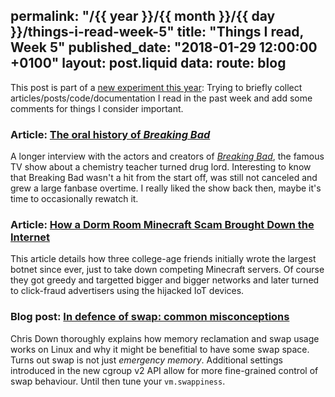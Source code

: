 permalink: "/{{ year }}/{{ month }}/{{ day }}/things-i-read-week-5"
title: "Things I read, Week 5"
published_date: "2018-01-29 12:00:00 +0100"
layout: post.liquid
data:
  route: blog
---

This post is part of a [new experiment this year](/2018/01/08/things-i-read-week-2/index.html):
Trying to briefly collect articles/posts/code/documentation I read in the past week and add some comments for things I consider important.

### Article: [The oral history of _Breaking Bad_](http://www.esquire.com/entertainment/tv/a15063971/breaking-bad-cast-interview/)

A longer interview with the actors and creators of [_Breaking Bad_](http://www.imdb.com/title/tt0903747/), the famous TV show about a chemistry teacher turned drug lord.
Interesting to know that Breaking Bad wasn't a hit from the start off, was still not canceled and grew a large fanbase overtime.
I really liked the show back then, maybe it's time to occasionally rewatch it.

### Article: [How a Dorm Room Minecraft Scam Brought Down the Internet](https://www.wired.com/story/mirai-botnet-minecraft-scam-brought-down-the-internet/)

This article details how three college-age friends initially wrote the largest botnet since ever, just to take down competing Minecraft servers.
Of course they got greedy and targetted bigger and bigger networks and later turned to click-fraud advertisers using the hijacked IoT devices.

### Blog post: [In defence of swap: common misconceptions](https://chrisdown.name/2018/01/02/in-defence-of-swap.html)

Chris Down thoroughly explains how memory reclamation and swap usage works on Linux and why it might be benefitial to have some swap space.
Turns out swap is not just *emergency memory*.
Additional settings introduced in the new cgroup v2 API allow for more fine-grained control of swap behaviour.
Until then tune your `vm.swappiness`.
